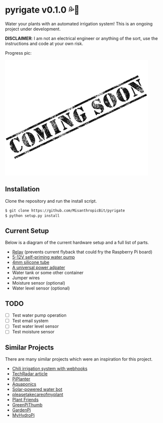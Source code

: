 # pyrigate v0.1.0 💦🌱

Water your plants with an automated irrigation system! This is an ongoing
project under development.

**DISCLAIMER**: I am not an electrical engineer or anything of the sort, use
the instructions and code at your own risk.

Progress pic:

![Progress pic](/coming_soon.png)

## Installation

Clone the repository and run the install script.

```bash
$ git clone https://github.com/MisanthropicBit/pyrigate
$ python setup.py install
```

## Current Setup

Below is a diagram of the current hardware setup and a full list of parts.

* [Relay](https://elextra.dk/details/H16117/5v-relaemodul-m-optokobler-til-arduino-2-kanals) (prevents current flyback that could fry the Raspberry Pi board)
* [5-12V self-priming water pump](https://www.ebay.com/itm/172845971977)
* [4mm silicone tube](https://www.ebay.com/itm/142324532992)
* [A universal power adpater](https://elextra.dk/details/H26063/universal-netadapter-3-12vdc-18w-15a-usb-6-stik)
* Water tank or some other container
* Jumper wires
* Moisture sensor (optional)
* Water level sensor (optional)

## TODO

- [ ] Test water pump operation
- [ ] Test email system
- [ ] Test water level sensor
- [ ] Test moisture sensor

## Similar Projects

There are many similar projects which were an inspiration for this project.

* [Chili irrigation system with webhooks](https://blog.serverdensity.com/automatically-watering-your-plants-with-sensors-a-pi-and-webhooks/)
* [TechRadar article](http://www.techradar.com/how-to/computing/how-to-automatically-water-your-plants-with-the-raspberry-pi-1315059)
* [PiPlanter](http://www.esologic.com/piplanter-a-plant-growth-automator/)
* [Aquaponics](https://github.com/matthewh415/PiPonics)
* [Solar-powered water bot](https://github.com/mistylackie/solar-water-bot)
* [pleasetakecareofmyplant](https://github.com/tylerjaywood/pleasetakecareofmyplant)
* [Plant Friends](http://dicksonchow.com/plant-friends/)
* [GreenPiThumb](https://mtlynch.io/greenpithumb/)
* [GardenPi](https://spin.atomicobject.com/2014/06/28/raspberry-pi-gardening/)
* [MyHydroPi](https://github.com/dombold/MyHydroPi)
